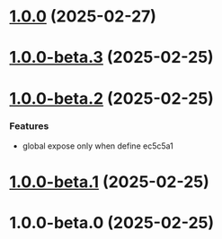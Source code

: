 # [1.0.0](https://github.com/andreruffert/color-scheme-switch-element/compare/v1.0.0-beta.3...v1.0.0) (2025-02-27)



# [1.0.0-beta.3](https://github.com/andreruffert/color-scheme-switch-element/compare/v1.0.0-beta.2...v1.0.0-beta.3) (2025-02-25)



# [1.0.0-beta.2](/compare/v1.0.0-beta.1...v1.0.0-beta.2) (2025-02-25)


### Features

* global expose only when define ec5c5a1



# [1.0.0-beta.1](/compare/v1.0.0-beta.0...v1.0.0-beta.1) (2025-02-25)



# 1.0.0-beta.0 (2025-02-25)



